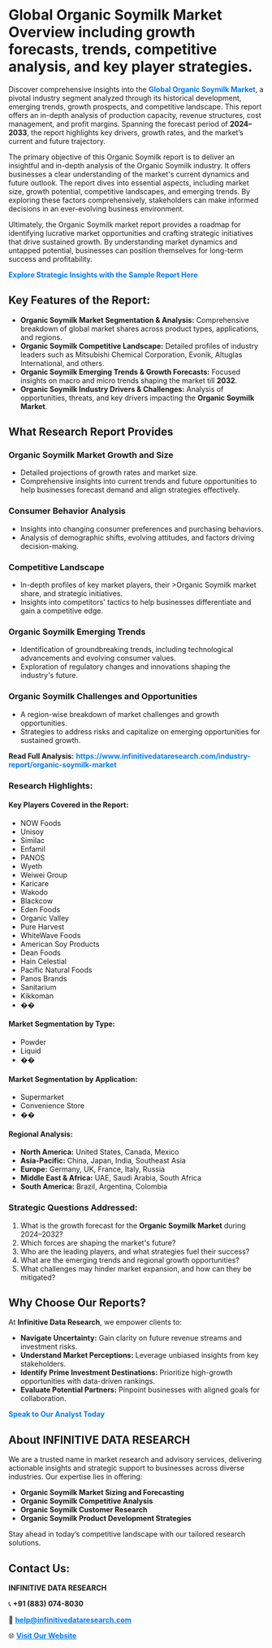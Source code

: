 <h1>Global Organic Soymilk Market Overview including growth forecasts, trends, competitive analysis, and key player strategies.</h1>
<p>
Discover comprehensive insights into the 
<a href="https://www.infinitivedataresearch.com/industry-report/organic-soymilk-market" rel="dofollow" style="color: #007BFF; text-decoration: none;"><strong>Global Organic Soymilk Market</strong></a>, a pivotal industry segment analyzed through its historical development, emerging trends, growth prospects, and competitive landscape. This report offers an in-depth analysis of production capacity, revenue structures, cost management, and profit margins. Spanning the forecast period of <strong>2024–2033</strong>, the report highlights key drivers, growth rates, and the market’s current and future trajectory.
</p>
<p>
The primary objective of this Organic Soymilk report is to deliver an insightful and in-depth analysis of the Organic Soymilk industry. It offers businesses a clear understanding of the market's current dynamics and future outlook. The report dives into essential aspects, including market size, growth potential, competitive landscapes, and emerging trends. By exploring these factors comprehensively, stakeholders can make informed decisions in an ever-evolving business environment.
</p>
<p>
Ultimately, the Organic Soymilk market report provides a roadmap for identifying lucrative market opportunities and crafting strategic initiatives that drive sustained growth. By understanding market dynamics and untapped potential, businesses can position themselves for long-term success and profitability.
</p>
<p>
<a href="https://www.infinitivedataresearch.com/request-sample/reportId=108196" style="color: #007BFF; text-decoration: none;"><strong>Explore Strategic Insights with the Sample Report Here</strong></a>
</p>

<h2>Key Features of the Report:</h2>
<ul>
<li><strong>Organic Soymilk Market Segmentation & Analysis:</strong> Comprehensive breakdown of global market shares across product types, applications, and regions.</li>
<li><strong>Organic Soymilk Competitive Landscape:</strong> Detailed profiles of industry leaders such as Mitsubishi Chemical Corporation, Evonik, Altuglas International, and others.</li>
<li><strong>Organic Soymilk Emerging Trends & Growth Forecasts:</strong> Focused insights on macro and micro trends shaping the market till <strong>2032</strong>.</li>
<li><strong>Organic Soymilk Industry Drivers & Challenges:</strong> Analysis of opportunities, threats, and key drivers impacting the <strong>Organic Soymilk Market</strong>.</li>
</ul>

<h2>What Research Report Provides</h2>
<h3>Organic Soymilk Market Growth and Size</h3>
<ul>
<li>Detailed projections of growth rates and market size.</li>
<li>Comprehensive insights into current trends and future opportunities to help businesses forecast demand and align strategies effectively.</li>
</ul>

<h3>Consumer Behavior Analysis</h3>
<ul>
<li>Insights into changing consumer preferences and purchasing behaviors.</li>
<li>Analysis of demographic shifts, evolving attitudes, and factors driving decision-making.</li>
</ul>

<h3>Competitive Landscape</h3>
<ul>
<li>In-depth profiles of key market players, their >Organic Soymilk market share, and strategic initiatives.</li>
<li>Insights into competitors' tactics to help businesses differentiate and gain a competitive edge.</li>
</ul>

<h3>Organic Soymilk Emerging Trends</h3>
<ul>
<li>Identification of groundbreaking trends, including technological advancements and evolving consumer values.</li>
<li>Exploration of regulatory changes and innovations shaping the industry's future.</li>
</ul>

<h3>Organic Soymilk Challenges and Opportunities</h3>
<ul>
<li>A region-wise breakdown of market challenges and growth opportunities.</li>
<li>Strategies to address risks and capitalize on emerging opportunities for sustained growth.</li>
</ul>
<p><strong>Read Full Analysis:</strong> <a href="https://www.infinitivedataresearch.com/industry-report/organic-soymilk-market" rel="dofollow" style="color: #007BFF; text-decoration: none;"><strong>https://www.infinitivedataresearch.com/industry-report/organic-soymilk-market</strong></a></p>
<h3>Research Highlights:</h3>
<h4>Key Players Covered in the Report:</h4>
<ul><li>NOW Foods</li><li>Unisoy</li><li>Similac</li><li>Enfamil</li><li>PANOS</li><li>Wyeth</li><li>Weiwei Group</li><li>Karicare</li><li>Wakodo</li><li>Blackcow</li><li>Eden Foods</li><li>Organic Valley</li><li>Pure Harvest</li><li>WhiteWave Foods</li><li>American Soy Products</li><li>Dean Foods</li><li>Hain Celestial</li><li>Pacific Natural Foods</li><li>Panos Brands</li><li>Sanitarium</li><li>Kikkoman</li><li>��</li></ul>
<h4>Market Segmentation by Type:</h4>
<ul><li>Powder</li><li>Liquid</li><li>��</li></ul>
<h4>Market Segmentation by Application:</h4>
<ul><li>Supermarket</li><li>Convenience Store</li><li>��</li></ul>

<h4>Regional Analysis:</h4>
<ul>
<li><strong>North America:</strong> United States, Canada, Mexico</li>
<li><strong>Asia-Pacific:</strong> China, Japan, India, Southeast Asia</li>
<li><strong>Europe:</strong> Germany, UK, France, Italy, Russia</li>
<li><strong>Middle East & Africa:</strong> UAE, Saudi Arabia, South Africa</li>
<li><strong>South America:</strong> Brazil, Argentina, Colombia</li>
</ul>

<h3>Strategic Questions Addressed:</h3>
<ol>
<li>What is the growth forecast for the <strong>Organic Soymilk Market</strong> during 2024–2032?</li>
<li>Which forces are shaping the market's future?</li>
<li>Who are the leading players, and what strategies fuel their success?</li>
<li>What are the emerging trends and regional growth opportunities?</li>
<li>What challenges may hinder market expansion, and how can they be mitigated?</li>
</ol>

<h2>Why Choose Our Reports?</h2>
<p>At <strong>Infinitive Data Research</strong>, we empower clients to:</p>
<ul>
<li><strong>Navigate Uncertainty:</strong> Gain clarity on future revenue streams and investment risks.</li>
<li><strong>Understand Market Perceptions:</strong> Leverage unbiased insights from key stakeholders.</li>
<li><strong>Identify Prime Investment Destinations:</strong> Prioritize high-growth opportunities with data-driven rankings.</li>
<li><strong>Evaluate Potential Partners:</strong> Pinpoint businesses with aligned goals for collaboration.</li>
</ul>
<p><a href="https://www.infinitivedataresearch.com/industry-report/organic-soymilk-market" rel="dofollow" style="color: #007BFF; text-decoration: none;"><strong>Speak to Our Analyst Today</strong></a></p>

<h2>About INFINITIVE DATA RESEARCH</h2>
<p>We are a trusted name in market research and advisory services, delivering actionable insights and strategic support to businesses across diverse industries. Our expertise lies in offering:</p>
<ul>
<li><strong>Organic Soymilk Market Sizing and Forecasting</strong></li>
<li><strong>Organic Soymilk Competitive Analysis</strong></li>
<li><strong>Organic Soymilk Customer Research</strong></li>
<li><strong>Organic Soymilk Product Development Strategies</strong></li>
</ul>
<p>Stay ahead in today’s competitive landscape with our tailored research solutions.</p>

<h2>Contact Us:</h2>
<p><strong>INFINITIVE DATA RESEARCH</strong></p>
<p>📞 <strong>+91 (883) 074-8030</strong></p>
<p>📧 <strong><a href="mailto:help@infinitivedataresearch.com" style="color: #007BFF;">help@infinitivedataresearch.com</a></strong></p>
<p>🌐 <strong><a href="https://www.infinitivedataresearch.com" rel="dofollow" style="color: #007BFF;">Visit Our Website</a></strong></p>